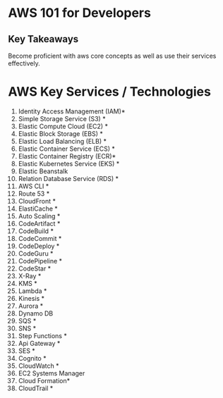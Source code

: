 # AWS 101 for Developers

## Key Takeaways

Become proficient with aws core concepts as well as use their services effectively.

# AWS Key Services / Technologies

1. Identity Access Management (IAM)\*
2. Simple Storage Service (S3) \*
3. Elastic Compute Cloud (EC2) \*
4. Elastic Block Storage (EBS) \*
5. Elastic Load Balancing (ELB) \*
6. Elastic Container Service (ECS) \*
7. Elastic Container Registry (ECR)\*
8. Elastic Kubernetes Service (EKS) \* 
10. Elastic Beanstalk
11. Relation Database Service (RDS) \*
12. AWS CLI \*
13. Route 53 \*
14. CloudFront \*
15. ElastiCache \*
16. Auto Scaling \*
17. CodeArtifact \*
18. CodeBuild \*
19. CodeCommit \*
20. CodeDeploy \*
21. CodeGuru \*
22. CodePipeline \*
23. CodeStar \*
24. X-Ray \*
25. KMS \*
26. Lambda \*
27. Kinesis \*
28. Aurora \*
29. Dynamo DB
30. SQS \*
31. SNS \*
32. Step Functions \*
33. Api Gateway \*
34. SES \*
35. Cognito \*
36. CloudWatch \*
37. EC2 Systems Manager
38. Cloud Formation\*
39. CloudTrail \*
